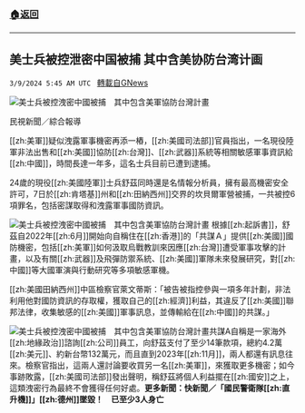 ###  [:house:返回](README.md)
---


## 美士兵被控泄密中国被捕 其中含美协防台湾计画
`3/9/2024 5:45 AM UTC ` [轉載自GNews](https://gnews.org/articles/2379219)

![美士兵被控洩密中國被捕　其中包含美軍協防台灣計畫](https://cdn.ftvnews.com.tw/manasystem/FileData/News/cb812689-774f-4eb5-8092-3b9c68112e3e.jpg "美士兵被控洩密中國被捕　其中包含美軍協防台灣計畫")

民視新聞／綜合報導

[[zh:美軍]]疑似洩露軍事機密再添一樁，[[zh:美國司法部]]官員指出，一名現役陸軍非法出售和[[zh:美國]]協防[[zh:台灣]]、[[zh:武器]]系統等相關敏感軍事資訊給[[zh:中國]]，時間長達一年多，這名士兵目前已遭到逮捕。

24歲的現役[[zh:美國陸軍]]士兵舒茲同時還是名情報分析員，擁有最高機密安全許可，7日於[[zh:肯塔基]]州和[[zh:田納西州]]交界的坎貝爾軍營被捕，一共被控6項罪名，包括密謀取得和洩露軍事國防資訊。

![美士兵被控洩密中國被捕　其中包含美軍協防台灣計畫](https://cdn.ftvnews.com.tw/summernotefiles/News/05e19be6-d729-4ee6-8146-2ad8dfdeebbf.jpg "美士兵被控洩密中國被捕　其中包含美軍協防台灣計畫") 根據[[zh:起訴書]]，舒茲自2022年[[zh:6月]]開始向自稱住在[[zh:香港]]的「共謀Ａ」提供[[zh:美國]]國防機密，包括[[zh:美軍]]如何汲取烏戰教訓來因應[[zh:台灣]]遭受軍事攻擊的計畫，以及有關[[zh:武器]]及飛彈防禦系統、[[zh:美國]]軍隊未來發展研究，對[[zh:中國]]等大國軍演與行動研究等多項敏感軍機。

[[zh:美國田納西州]]中區檢察官萊文蒂斯：「被告被指控參與一項多年計劃，非法利用他對國防資訊的存取權，獲取自己的[[zh:經濟]]利益，其違反了[[zh:美國]]聯邦法律，收集敏感的[[zh:美國]]軍事訊息，並傳輸給在[[zh:中國]]的共謀。」

![美士兵被控洩密中國被捕　其中包含美軍協防台灣計畫](https://cdn.ftvnews.com.tw/summernotefiles/News/981eab00-60e4-4ca3-80ac-4030d6df6c35.jpg "美士兵被控洩密中國被捕　其中包含美軍協防台灣計畫")​​​​​​​​​共謀A自稱是一家海外[[zh:地緣政治]]諮詢[[zh:公司]]員工，向舒茲支付了至少14筆款項，總約4.2萬[[zh:美元]]、約新台幣132萬元，而且直到2023年[[zh:11月]]，兩人都還有訊息往來。檢察官指出，這兩人還討論要收買另一名[[zh:美軍]]，來獲取更多機密；如今事跡敗露，[[zh:美國司法部]]發出聲明，稱舒茲將個人利益擺在[[zh:國安]]之上，這類洩密行為最終不會獲得任何好處。**更多新聞：快新聞／「國民警衛隊[[zh:直升機]]」[[zh:德州]]墜毀！　已至少3人身亡**
